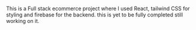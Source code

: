 This is a Full stack ecommerce project where I used React, tailwind CSS for styling and firebase for the backend.
this is yet to be fully completed still working on it.
